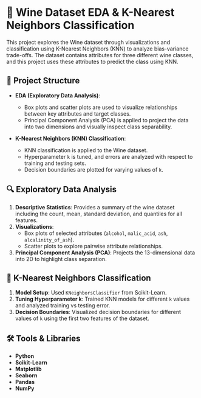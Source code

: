 # 🍷 Wine Dataset EDA & K-Nearest Neighbors Classification

This project explores the Wine dataset through visualizations and classification using K-Nearest Neighbors (KNN) to analyze bias-variance trade-offs. The dataset contains attributes for three different wine classes, and this project uses these attributes to predict the class using KNN.

## 📁 Project Structure

- **EDA (Exploratory Data Analysis)**: 
  - Box plots and scatter plots are used to visualize relationships between key attributes and target classes.
  - Principal Component Analysis (PCA) is applied to project the data into two dimensions and visually inspect class separability.
  
- **K-Nearest Neighbors (KNN) Classification**: 
  - KNN classification is applied to the Wine dataset.
  - Hyperparameter `k` is tuned, and errors are analyzed with respect to training and testing sets.
  - Decision boundaries are plotted for varying values of `k`.

## 🔍 Exploratory Data Analysis
1. **Descriptive Statistics**: Provides a summary of the wine dataset including the count, mean, standard deviation, and quantiles for all features.
2. **Visualizations**:
   - Box plots of selected attributes (`alcohol`, `malic_acid`, `ash`, `alcalinity_of_ash`).
   - Scatter plots to explore pairwise attribute relationships.
3. **Principal Component Analysis (PCA)**: Projects the 13-dimensional data into 2D to highlight class separation.

## 🧠 K-Nearest Neighbors Classification
1. **Model Setup**: Used `KNeighborsClassifier` from Scikit-Learn.
2. **Tuning Hyperparameter k**: Trained KNN models for different `k` values and analyzed training vs testing error.
3. **Decision Boundaries**: Visualized decision boundaries for different values of `k` using the first two features of the dataset.

## 🛠️ Tools & Libraries
- **Python**
- **Scikit-Learn**
- **Matplotlib**
- **Seaborn**
- **Pandas**
- **NumPy**

